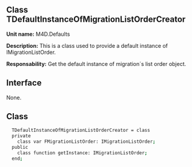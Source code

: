 ## Class **TDefaultInstanceOfMigrationListOrderCreator**

**Unit name:** M4D.Defaults

**Description:** This is a class used to provide a default instance of IMigrationListOrder.

**Responsability:** Get the default instance of migration´s list order object.

## Interface ##
None.

## Class ##

```sh
  TDefaultInstanceOfMigrationListOrderCreator = class
  private
    class var FMigrationListOrder: IMigrationListOrder;
  public
    class function getInstance: IMigrationListOrder;
  end;
```